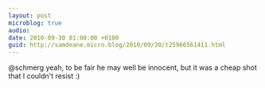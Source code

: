 ```yaml
---
layout: post
microblog: true
audio: 
date: 2010-09-30 01:00:00 +0100
guid: http://samdeane.micro.blog/2010/09/30/t25966561411.html
---
```

@schmerg yeah, to be fair he may well be innocent, but it was a cheap shot that I couldn't resist :)
